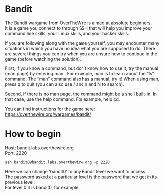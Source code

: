 # Bandit

The Bandit wargame from OverTheWire is aimed at absolute beginners.
<br>
It is a game you connect to through SSH that will help you improve your command line skills, your Linux skills, and your hacker skills.

If you are following along with the game yourself, you may encounter many situations in which you have no idea what you are supposed to do. There are several things you can try when you are unsure how to continue in the game (before watching the solution).
<br>

First, if you know a command, but don’t know how to use it, try the manual (man page) by entering man <command>. For example, man ls to learn about the “ls” command. The “man” command also has a manual, try it! When using man, press q to quit (you can also use / and n and N to search).
<br>

Second, if there is no man page, the command might be a shell built-in. In that case, use the help <X> command. For example, help cd.
<br>

You can find instructions for the game here: https://overthewire.org/wargames/bandit/

# How to begin

Host: bandit.labs.overthewire.org
<br>
Port: 2220
<br>
``` 
ssh bandit0@bandit.labs.overthewire.org -p 2220
```
Here we can change 'bandit0' to any Bandit level we want to access.
<br>
The password asked at a particular level is the password that we get in its previous level.
<br>
For level 0 it is bandit0, for example.
